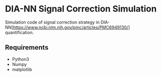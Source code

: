 # DIA-NN Signal Correction Simulation

Simulation code of signal correction strategy in DIA-NN[https://www.ncbi.nlm.nih.gov/pmc/articles/PMC6949130/] quantification.

## Requirements

- Python3
- Numpy
- matplotlib
